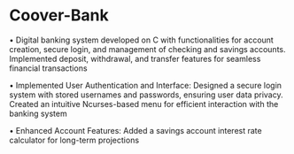 # Coover-Bank

• Digital banking system developed on C with functionalities for account creation, secure login, and management 
of checking and savings accounts. Implemented deposit, withdrawal, and transfer features for seamless financial 
transactions 

• Implemented User Authentication and Interface: Designed a secure login system with stored usernames and 
passwords, ensuring user data privacy. Created an intuitive Ncurses-based menu for efficient interaction with 
the banking system 

• Enhanced Account Features: Added a savings account interest rate calculator for long-term projections
